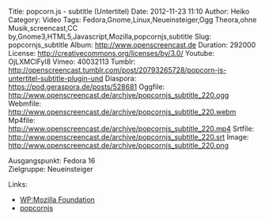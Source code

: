 Title: popcorn.js - subtitle (Untertitel)
Date: 2012-11-23 11:10
Author: Heiko
Category: Video
Tags: Fedora,Gnome,Linux,Neueinsteiger,Ogg Theora,ohne Musik,screencast,CC by,Gnome3,HTML5,Javascript,Mozilla,popcornjs,subtitle
Slug: popcornjs_subtitle
Album: http://www.openscreencast.de
Duration: 292000
License: http://creativecommons.org/licenses/by/3.0/
Youtube: OjLXMClFyl8
Vimeo: 40032113
Tumblr: http://openscreencast.tumblr.com/post/20793265728/popcorn-js-untertitel-subtitle-plugin-und
Diaspora: https://pod.geraspora.de/posts/528681
Oggfile: http://www.openscreencast.de/archive/popcornjs_subtitle_220.ogg
Webmfile: http://www.openscreencast.de/archive/popcornjs_subtitle_220.webm
Mp4file: http://www.openscreencast.de/archive/popcornjs_subtitle_220.mp4
Srtfile: http://www.openscreencast.de/archive/popcornjs_subtitle_220.srt
Image: http://www.openscreencast.de/archive/popcornjs_subtitle_220.png

Ausgangspunkt: Fedora 16  
Zielgruppe: Neueinsteiger  

Links:

  * [WP:Mozilla Foundation](https://de.wikipedia.org/wiki/Mozilla_Foundation "Link zu WP:Mozilla_Foundation" )
  * [popcornjs](http://popcornjs.org/ "Link zu popcornjs" )

